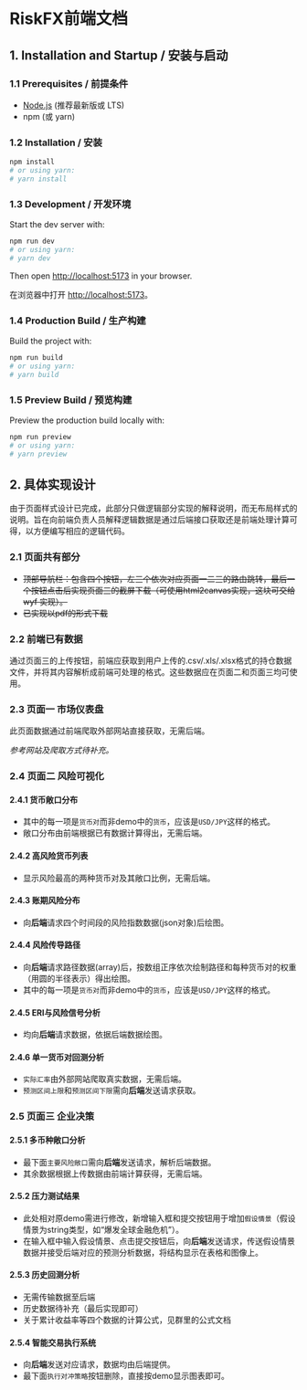 # RiskFX前端文档

## 1. Installation and Startup / 安装与启动

### 1.1 Prerequisites / 前提条件

- [Node.js](https://nodejs.org/) (推荐最新版或 LTS)
- npm (或 yarn)

### 1.2 Installation / 安装

```bash
npm install
# or using yarn:
# yarn install
```

### 1.3 Development / 开发环境

Start the dev server with:

```bash
npm run dev
# or using yarn:
# yarn dev
```

Then open [http://localhost:5173](http://localhost:3000) in your browser.

在浏览器中打开 [http://localhost:5173](http://localhost:3000)。

### 1.4 Production Build / 生产构建

Build the project with:

```bash
npm run build
# or using yarn:
# yarn build
```

### 1.5 Preview Build / 预览构建

Preview the production build locally with:

```bash
npm run preview
# or using yarn:
# yarn preview
```

## 2. 具体实现设计

由于页面样式设计已完成，此部分只做逻辑部分实现的解释说明，而无布局样式的说明。旨在向前端负责人员解释逻辑数据是通过后端接口获取还是前端处理计算可得，以方便编写相应的逻辑代码。

### 2.1 页面共有部分

- ~~顶部导航栏：包含四个按钮，左三个依次对应页面一二三的路由跳转，最后一个按钮点击后实现页面三的截屏下载（可使用html2canvas实现，这块可交给 wyf 实现）。~~
- ~~已实现以pdf的形式下载~~

### 2.2 前端已有数据

通过页面三的上传按钮，前端应获取到用户上传的.csv/.xls/.xlsx格式的持仓数据文件，并将其内容解析成前端可处理的格式。这些数据应在页面二和页面三均可使用。

### 2.3 页面一 市场仪表盘

此页面数据通过前端爬取外部网站直接获取，无需后端。

*参考网站及爬取方式待补充。*

### 2.4 页面二 风险可视化

#### 2.4.1 货币敞口分布

- 其中的每一项是`货币对`而非demo中的`货币`，应该是`USD/JPY`这样的格式。
- 敞口分布由前端根据已有数据计算得出，无需后端。

#### 2.4.2 高风险货币列表

- 显示风险最高的两种货币对及其敞口比例，无需后端。

#### 2.4.3 账期风险分布

- 向**后端**请求四个时间段的风险指数数据(json对象)后绘图。

#### 2.4.4 风险传导路径

- 向**后端**请求路径数据(array)后，按数组正序依次绘制路径和每种货币对的权重（用圆的半径表示）得出绘图。
- 其中的每一项是`货币对`而非demo中的`货币`，应该是`USD/JPY`这样的格式。

#### 2.4.5 ERI与风险信号分析

- 均向**后端**请求数据，依据后端数据绘图。

#### 2.4.6 单一货币对回测分析

- `实际汇率`由外部网站爬取真实数据，无需后端。
- `预测区间上限`和`预测区间下限`需向**后端**发送请求获取。

### 2.5 页面三 企业决策

#### 2.5.1 多币种敞口分析

- 最下面`主要风险敞口`需向**后端**发送请求，解析后端数据。
- 其余数据根据上传数据由前端计算获得，无需后端。

#### 2.5.2 压力测试结果

- 此处相对原demo需进行修改，新增输入框和提交按钮用于增加`假设情景`（假设情景为string类型，如“爆发全球金融危机”）。
- 在输入框中输入假设情景、点击提交按钮后，向**后端**发送请求，传送假设情景数据并接受后端对应的预测分析数据，将结构显示在表格和图像上。

#### 2.5.3 历史回测分析

- 无需传输数据至后端
- 历史数据待补充（最后实现即可）
- 关于累计收益率等四个数据的计算公式，见群里的公式文档

#### 2.5.4 智能交易执行系统

- 向**后端**发送对应请求，数据均由后端提供。
- 最下面`执行对冲策略`按钮删除，直接按demo显示图表即可。
